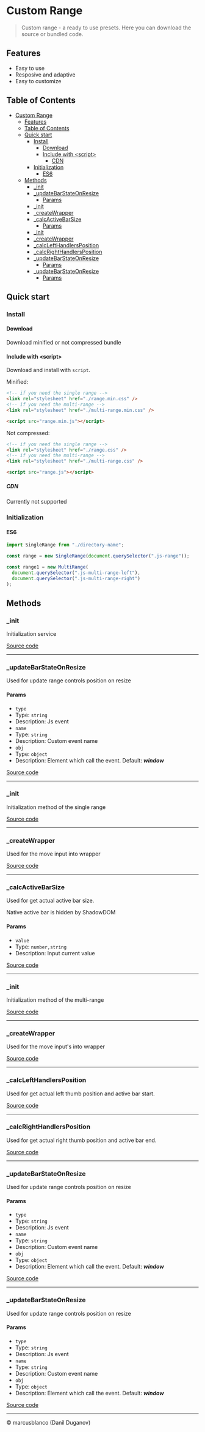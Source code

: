 # Custom Range

> Custom range - a ready to use presets. Here you can download the source or bundled code.

## Features

- Easy to use
- Resposive and adaptive
- Easy to customize

## Table of Contents

- [Custom Range](#custom-range)
  - [Features](#features)
  - [Table of Contents](#table-of-contents)
  - [Quick start](#quick-start)
    - [Install](#install)
      - [Download](#download)
      - [Include with &lt;script&gt;](#include-with-script)
        - [CDN](#cdn)
    - [Initialization](#initialization)
      - [ES6](#es6)
  - [Methods](#methods)
    - [\_init](#_init)
    - [\_updateBarStateOnResize](#_updatebarstateonresize)
      - [Params](#params)
    - [\_init](#_init-1)
    - [\_createWrapper](#_createwrapper)
    - [\_calcActiveBarSize](#_calcactivebarsize)
      - [Params](#params-1)
    - [\_init](#_init-2)
    - [\_createWrapper](#_createwrapper-1)
    - [\_calcLeftHandlersPosition](#_calclefthandlersposition)
    - [\_calcRightHandlersPosition](#_calcrighthandlersposition)
    - [\_updateBarStateOnResize](#_updatebarstateonresize-1)
      - [Params](#params-2)
    - [\_updateBarStateOnResize](#_updatebarstateonresize-2)
      - [Params](#params-3)

## Quick start

### Install

#### Download

Download minified or not compressed bundle

#### Include with &lt;script&gt;

Download and install with `script`.

Minified:

```html
<!-- if you need the single range -->
<link rel="stylesheet" href="./range.min.css" />
<!-- if you need the multi-range -->
<link rel="stylesheet" href="./multi-range.min.css" />

<script src="range.min.js"></script>
```

Not compressed:

```html
<!-- if you need the single range -->
<link rel="stylesheet" href="./range.css" />
<!-- if you need the multi-range -->
<link rel="stylesheet" href="./multi-range.css" />

<script src="range.js"></script>
```

##### CDN

Currently not supported

### Initialization

#### ES6

```js
import SingleRange from "./directory-name";

const range = new SingleRange(document.querySelector(".js-range"));

const range1 = new MultiRange(
  document.querySelector(".js-multi-range-left"),
  document.querySelector(".js-multi-range-right")
);
```

## Methods

### \_init

Initialization service

<a href="https://github.com/marcusblanco/custom-range/tree/master/src/scripts/range.js" target="_blank">Source
code</a>

---

### \_updateBarStateOnResize

Used for update range controls position on resize

#### Params

- `type`
- Type: `string`
- Description: Js event
- `name`
- Type: `string`
- Description: Custom event name
- `obj`
- Type: `object`
- Description: Element which call the event. Default: **_window_**

<a href="https://github.com/marcusblanco/custom-range/blob/master/src/scripts/range.js" target="_blank">Source
code</a>

---

### \_init

Initialization method of the single range

<a href="https://github.com/marcusblanco/custom-range/tree/master/src/scripts/range.js" target="_blank">Source
code</a>

---

### \_createWrapper

Used for the move input into wrapper

<a href="https://github.com/marcusblanco/custom-range/tree/master/src/scripts/range.js" target="_blank">Source
code</a>

---

### \_calcActiveBarSize

Used for get actual active bar size.

Native active bar is hidden by ShadowDOM

#### Params

- `value`
- Type: `number,string`
- Description: Input current value

<a href="https://github.com/marcusblanco/custom-range/tree/master/src/scripts/range.js" target="_blank">Source
code</a>

---

### \_init

Initialization method of the multi-range

<a href="https://github.com/marcusblanco/custom-range/tree/master/src/scripts/range.js" target="_blank">Source
code</a>

---

### \_createWrapper

Used for the move input&#x27;s into wrapper

<a href="https://github.com/marcusblanco/custom-range/tree/master/src/scripts/range.js" target="_blank">Source
code</a>

---

### \_calcLeftHandlersPosition

Used for get actual left thumb position and active bar start.

<a href="https://github.com/marcusblanco/custom-range/tree/master/src/scripts/range.js" target="_blank">Source
code</a>

---

### \_calcRightHandlersPosition

Used for get actual right thumb position and active bar end.

<a href="https://github.com/marcusblanco/custom-range/tree/master/src/scripts/range.js" target="_blank">Source
code</a>

---

### \_updateBarStateOnResize

Used for update range controls position on resize

#### Params

- `type`
- Type: `string`
- Description: Js event
- `name`
- Type: `string`
- Description: Custom event name
- `obj`
- Type: `object`
- Description: Element which call the event. Default: **_window_**

<a href="https://github.com/marcusblanco/custom-range/tree/master/src/scripts/range.js" target="_blank">Source
code</a>

---

### \_updateBarStateOnResize

Used for update range controls position on resize

#### Params

- `type`
- Type: `string`
- Description: Js event
- `name`
- Type: `string`
- Description: Custom event name
- `obj`
- Type: `object`
- Description: Element which call the event. Default: **_window_**

<a href="https://github.com/marcusblanco/custom-range/tree/master/src/scripts/range.js" target="_blank">Source
code</a>

---

&copy; marcusblanco (Danil Duganov)

